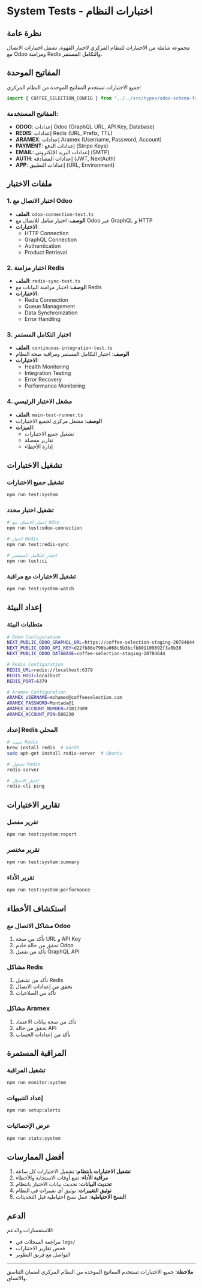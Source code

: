 # System Tests - اختبارات النظام

## نظرة عامة

مجموعة شاملة من الاختبارات للنظام المركزي لاختيار القهوة، تشمل اختبارات الاتصال مع Odoo ومزامنة Redis والتكامل المستمر.

## المفاتيح الموحدة

جميع الاختبارات تستخدم المفاتيح الموحدة من النظام المركزي:

```typescript
import { COFFEE_SELECTION_CONFIG } from "../../src/types/odoo-schema-full/central-system";
```

### المفاتيح المستخدمة:

- **ODOO**: إعدادات Odoo (GraphQL URL, API Key, Database)
- **REDIS**: إعدادات Redis (URL, Prefix, TTL)
- **ARAMEX**: إعدادات Aramex (Username, Password, Account)
- **PAYMENT**: إعدادات الدفع (Stripe Keys)
- **EMAIL**: إعدادات البريد الإلكتروني (SMTP)
- **AUTH**: إعدادات المصادقة (JWT, NextAuth)
- **APP**: إعدادات التطبيق (URL, Environment)

## ملفات الاختبار

### 1. اختبار الاتصال مع Odoo

- **الملف**: `odoo-connection-test.ts`
- **الوصف**: اختبار شامل للاتصال مع Odoo عبر GraphQL و HTTP
- **الاختبارات**:
  - HTTP Connection
  - GraphQL Connection
  - Authentication
  - Product Retrieval

### 2. اختبار مزامنة Redis

- **الملف**: `redis-sync-test.ts`
- **الوصف**: اختبار مزامنة البيانات مع Redis
- **الاختبارات**:
  - Redis Connection
  - Queue Management
  - Data Synchronization
  - Error Handling

### 3. اختبار التكامل المستمر

- **الملف**: `continuous-integration-test.ts`
- **الوصف**: اختبار التكامل المستمر ومراقبة صحة النظام
- **الاختبارات**:
  - Health Monitoring
  - Integration Testing
  - Error Recovery
  - Performance Monitoring

### 4. مشغل الاختبار الرئيسي

- **الملف**: `main-test-runner.ts`
- **الوصف**: مشغل مركزي لجميع الاختبارات
- **الميزات**:
  - تشغيل جميع الاختبارات
  - تقارير مفصلة
  - إدارة الأخطاء

## تشغيل الاختبارات

### تشغيل جميع الاختبارات

```bash
npm run test:system
```

### تشغيل اختبار محدد

```bash
# اختبار الاتصال مع Odoo
npm run test:odoo-connection

# اختبار Redis
npm run test:redis-sync

# اختبار التكامل المستمر
npm run test:ci
```

### تشغيل الاختبارات مع مراقبة

```bash
npm run test:system:watch
```

## إعداد البيئة

### متطلبات البيئة

```bash
# Odoo Configuration
NEXT_PUBLIC_ODOO_GRAPHQL_URL=https://coffee-selection-staging-20784644.dev.odoo.com/graphql/vsf
NEXT_PUBLIC_ODOO_API_KEY=d22fb86e790ba068c5b3bcfb801109892f3a0b38
NEXT_PUBLIC_ODOO_DATABASE=coffee-selection-staging-20784644

# Redis Configuration
REDIS_URL=redis://localhost:6379
REDIS_HOST=localhost
REDIS_PORT=6379

# Aramex Configuration
ARAMEX_USERNAME=mohamed@coffeeselection.com
ARAMEX_PASSWORD=Montada@1
ARAMEX_ACCOUNT_NUMBER=71817909
ARAMEX_ACCOUNT_PIN=508230
```

### إعداد Redis المحلي

```bash
# تثبيت Redis
brew install redis  # macOS
sudo apt-get install redis-server  # Ubuntu

# تشغيل Redis
redis-server

# اختبار الاتصال
redis-cli ping
```

## تقارير الاختبارات

### تقرير مفصل

```bash
npm run test:system:report
```

### تقرير مختصر

```bash
npm run test:system:summary
```

### تقرير الأداء

```bash
npm run test:system:performance
```

## استكشاف الأخطاء

### مشاكل الاتصال مع Odoo

1. تأكد من صحة URL و API Key
2. تحقق من حالة خادم Odoo
3. تأكد من تفعيل GraphQL API

### مشاكل Redis

1. تأكد من تشغيل Redis
2. تحقق من إعدادات الاتصال
3. تأكد من الصلاحيات

### مشاكل Aramex

1. تأكد من صحة بيانات الاعتماد
2. تحقق من حالة API
3. تأكد من إعدادات الحساب

## المراقبة المستمرة

### تشغيل المراقبة

```bash
npm run monitor:system
```

### إعداد التنبيهات

```bash
npm run setup:alerts
```

### عرض الإحصائيات

```bash
npm run stats:system
```

## أفضل الممارسات

1. **تشغيل الاختبارات بانتظام**: تشغيل الاختبارات كل ساعة
2. **مراقبة الأداء**: تتبع أوقات الاستجابة والأخطاء
3. **تحديث البيانات**: تحديث بيانات الاختبار بانتظام
4. **توثيق التغييرات**: توثيق أي تغييرات في النظام
5. **النسخ الاحتياطية**: عمل نسخ احتياطية قبل التحديثات

## الدعم

للاستفسارات والدعم:

- مراجعة السجلات في `logs/`
- فحص تقارير الاختبارات
- التواصل مع فريق التطوير

---

**ملاحظة**: جميع الاختبارات تستخدم المفاتيح الموحدة من النظام المركزي لضمان التناسق والاتساق.
